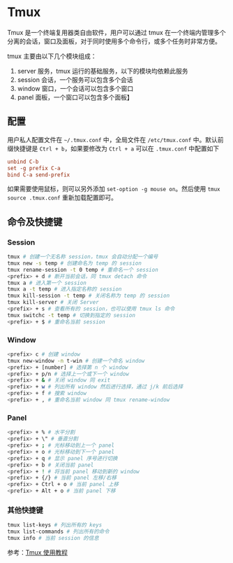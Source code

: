 # Tmux

Tmux 是一个终端复用器类自由软件，用户可以通过 tmux 在一个终端内管理多个分离的会话，窗口及面板，对于同时使用多个命令行，或多个任务时非常方便。

tmux 主要由以下几个模块组成：

1. server 服务，tmux 运行的基础服务，以下的模块均依赖此服务
2. session 会话，一个服务可以包含多个会话
3. window 窗口，一个会话可以包含多个窗口
4. panel 面板，一个窗口可以包含多个面板】

## 配置

用户私人配置文件在 `~/.tmux.conf` 中，全局文件在 `/etc/tmux.conf` 中。默认前缀快捷键是 `Ctrl + b`，如果要修改为 `Ctrl + a` 可以在 `.tmux.conf` 中配置如下

```conf
unbind C-b
set -g prefix C-a
bind C-a send-prefix
```

如果需要使用鼠标，则可以另外添加 `set-option -g mouse on`。然后使用 `tmux source .tmux.conf` 重新加载配置即可。


## 命令及快捷键

### Session

```bash
tmux # 创建一个无名称 session，tmux 会自动分配一个编号
tmux new -s temp # 创建命名为 temp 的 session
tmux rename-session -t 0 temp # 重命名一个 session
<prefix> + d # 断开当前会话，同 tmux detach 命令
tmux a # 进入第一个 session
tmux a -t temp # 进入指定名称的 session
tmux kill-session -t temp # 关闭名称为 temp 的 session
tmux kill-server # 关闭 Server
<prefix> + s # 查看所有的 session，也可以使用 tmux ls 命令
tmux switchc -t temp # 切换到指定的 session
<prefix> + $ # 重命名当前 session
```

### Window

```bash
<prefix> c # 创建 window
tmux new-window -n t-win # 创建一个命名 window
<prefix> + [number] # 选择第 n 个 window
<prefix> + p/n # 选择上一个或下一个 window
<prefix> + & # 关闭 window 同 exit 
<prefix> + w # 列出所有 window 然后进行选择，通过 j/k 前后选择
<prefix> + f # 搜索 window
<prefix> + , # 重命名当前 window 同 tmux rename-window 
```

### Panel

```bash
<prefix> + % # 水平分割
<prefix> + \" # 垂直分割
<prefix> + ; # 光标移动到上一个 panel
<prefix> + o # 光标移动到下一个 panel
<prefix> + q # 显示 panel 序号进行切换
<prefix> + b # 关闭当前 panel
<prefix> + ! # 将当前 panel 移动到新的 window
<prefix> + {/} # 当前 panel 左移/右移
<prefix> + Ctrl + o # 当前 panel 上移
<prefix> + Alt + o # 当前 panel 下移
```

### 其他快捷键

```bash
tmux list-keys # 列出所有的 keys
tmux list-commands # 列出所有的命令
tmux info # 当前 session 的信息
```

参考：[Tmux 使用教程](https://www.ruanyifeng.com/blog/2019/10/tmux.html)